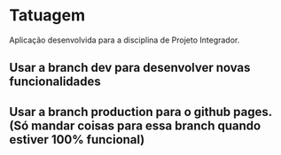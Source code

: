 # Tatuagem

Aplicação desenvolvida para a disciplina de Projeto Integrador. 


## Usar a branch dev para desenvolver novas funcionalidades
## Usar a branch production para o github pages. (Só mandar coisas para essa branch quando estiver 100% funcional)
